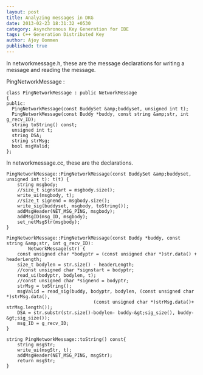 ```yaml
---
layout: post
title: Analyzing messages in DKG
date: 2013-02-23 18:31:32 +0530
category: Asynchronous Key Generation for IBE
tags: C++ Generation Distributed Key
author: Ajoy Oommen
published: true
---
```

In networkmessage.h, these are the message declarations for writing a message and reading the message.

PingNetworkMessage :

    class PingNetworkMessage : public NetworkMessage
    {
    public:
      PingNetworkMessage(const BuddySet &amp;buddyset, unsigned int t);
      PingNetworkMessage(const Buddy *buddy, const string &amp;str, int g_recv_ID);
      string toString() const;
      unsigned int t;
      string DSA;
      string strMsg;
      bool msgValid;
    };

In networkmessage.cc, these are the declarations.

    PingNetworkMessage::PingNetworkMessage(const BuddySet &amp;buddyset, unsigned int t): t(t) {
        string msgbody;
        //size_t signstart = msgbody.size();   
        write_ui(msgbody, t);
        //size_t signend = msgbody.size();
        write_sig(buddyset, msgbody, toString());
        addMsgHeader(NET_MSG_PING, msgbody);
        addMsgID(msg_ID, msgbody);
        set_netMsgStr(msgbody);
    }
     
    PingNetworkMessage::PingNetworkMessage(const Buddy *buddy, const string &amp;str, int g_recv_ID):
            NetworkMessage(str) {
        const unsigned char *bodyptr = (const unsigned char *)str.data() + headerLength;    
        size_t bodylen = str.size() - headerLength;
        //const unsigned char *signstart = bodyptr;   
        read_ui(bodyptr, bodylen, t);
        //const unsigned char *signend = bodyptr;
        strMsg = toString();
        msgValid = read_sig(buddy, bodyptr, bodylen, (const unsigned char *)strMsg.data(),
                                    (const unsigned char *)strMsg.data()+ strMsg.length());
        DSA = str.substr(str.size()-bodylen- buddy-&gt;sig_size(), buddy-&gt;sig_size());
        msg_ID = g_recv_ID;
    }
     
    string PingNetworkMessage::toString() const{
        string msgStr; 
        write_ui(msgStr, t);
        addMsgHeader(NET_MSG_PING, msgStr);
        return msgStr;
    }